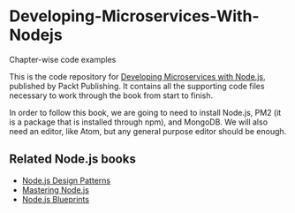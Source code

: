 # Developing-Microservices-With-Nodejs
Chapter-wise code examples

This is the code repository for [Developing Microservices with Node.js](https://www.packtpub.com/web-development/developing-microservices-nodejs?utm_source=github&utm_medium=repository&utm_campaign=9781785887406), published by Packt Publishing. It contains all the supporting code files necessary to work through the book from start to finish.

In order to follow this book, we are going to need to install Node.js, PM2 (it is a package that is installed through npm), and MongoDB. We will also need an editor, like Atom, but any general purpose editor should be enough.

## Related Node.js books
* [Node.js Design Patterns](https://www.packtpub.com/web-development/nodejs-blueprints?utm_source=github&utm_medium=repository&utm_campaign=9781783287314)
* [Mastering Node.js](https://www.packtpub.com/web-development/mastering-nodejs?utm_source=github&utm_medium=repository&utm_campaign=9781782166320)
* [Node.js Blueprints](https://www.packtpub.com/web-development/nodejs-blueprints?utm_source=github&utm_medium=repository&utm_campaign=9781783287338)
